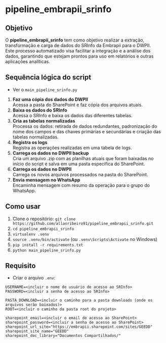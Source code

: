 # pipeline_embrapii_srinfo

## Objetivo

O **pipeline_embrapii_srinfo** tem como objetivo realizar a extração, transformação e carga de dados do SRInfo da Embrapii para o DWPII.  
Este processo automatizado visa facilitar a integração e a análise dos dados, garantindo que estejam prontos para uso em relatórios e outras aplicações analíticas.

## Sequência lógica do script

- Ver o `main_pipeline_srinfo.py`

1. **Faz uma cópia dos dados do DWPII**  
   Acessa a pasta do SharePoint e faz cópia dos arquivos atuais.
2. **Baixa os dados do SRInfo**  
   Acessa o SRInfo e baixa os dados das diferentes tabelas.
3. **Cria as tabelas normalizadas**  
   Processa os dados: retirada de dados redundantes, padronização do nome dos campos e das chaves primárias e secundárias e criação das tabelas normalizadas.
4. **Registra os logs**  
   Registra as operações realizadas em uma tabela de logs.
5. **Carrega os dados no DWPII backup**  
   Cria um arquivo .zip com as planilhas atuais que foram baixadas no início do script e salva em uma pasta específica do SharePoint.
6. **Carrega os dados no DWPII**  
   Carrega os novos arquivos processados na pasta do SharePoint.
7. **Envia mensagem no WhatsApp**  
   Encaminha mensagem com resumo da operação para o grupo do WhatsApp.

## Como usar

1. Clone o repositório: `git clone https://github.com/allanribeiro91/pipeline_embrapii_srinfo.git`
2. `cd pipeline_embrapii_srinfo`
3. `virtualenv .venv`
4. `source .venv/bin/activate` (ou `.venv\Scripts\Activate` no Windows)
5. `pip install -r requirements.txt`
6. `python main_pipeline_srinfo.py`

## Requisito

- Criar o arquivo `.env`:

```env
USERNAME=<incluir o nome de usuário de acesso ao SRInfo>
PASSWORD=<incluir a senha de acesso ao SRInfo>

PASTA_DOWNLOAD=<incluir o caminho para a pasta downloads (onde os arquivos serão baixados)>
ROOT=<incluir o caminho da pasta root do projeto>

sharepoint_email=<incluir o email de acesso ao SharePoint>
sharepoint_password=<incluir a senha de acesso ao SharePoint>
sharepoint_url_site="https://embrapii.sharepoint.com/sites/GEEDD"
sharepoint_site_name="GEEDD"
sharepoint_doc_library="Documentos Compartilhados/"
